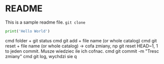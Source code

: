 # README
This is a sample readme file.
``git clone``

```python
print('Hello World')
```
cmd folder + git status
cmd git add + file name (or whole catalog)
cmd git reset + file name (or whole catalog) -> cofa zmiany, np git reset HEAD~1, 1 to jeden commit. Musze wiedziec ile ich cofnac. 
cmd git commit -m "Tresc zmiany"
cmd git log, wychdzi sie q
